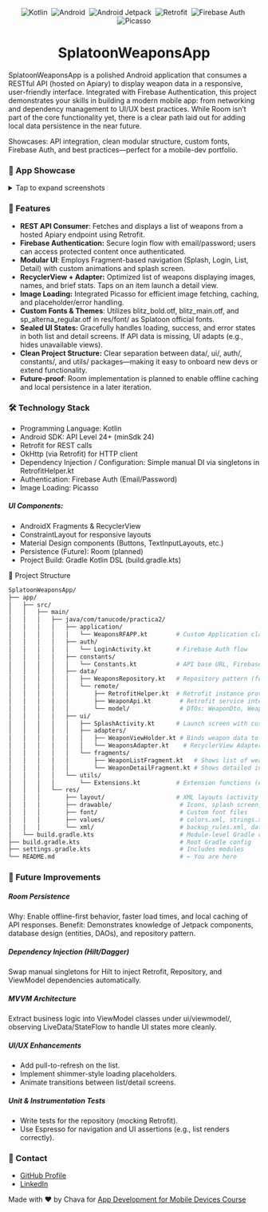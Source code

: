 <p align="center"> <img src="https://img.shields.io/badge/Kotlin-FFCA28?logo=kotlin&logoColor=white" alt="Kotlin" />&nbsp; <img src="https://img.shields.io/badge/Android-3DDC84?logo=android&logoColor=white" alt="Android" />&nbsp; <img src="https://img.shields.io/badge/Jetpack-%23000000?logo=android&logoColor=white" alt="Android Jetpack" />&nbsp; <img src="https://img.shields.io/badge/Retrofit-84CFF0?logo=retrofit&logoColor=white" alt="Retrofit" />&nbsp; <img src="https://img.shields.io/badge/Firebase-FFCA28?logo=firebase&logoColor=white" alt="Firebase Auth" />&nbsp; <img src="https://img.shields.io/badge/Picasso-393939?logo=picasso&logoColor=white" alt="Picasso" /> </p>
<h1 align= "center"> SplatoonWeaponsApp </h1>

SplatoonWeaponsApp is a polished Android application that consumes a RESTful API (hosted on Apiary) to display weapon data in a responsive, user-friendly interface. Integrated with Firebase Authentication, this project demonstrates your skills in building a modern mobile app: from networking and dependency management to UI/UX best practices. While Room isn’t part of the core functionality yet, there is a clear path laid out for adding local data persistence in the near future.

Showcases: API integration, clean modular structure, custom fonts, Firebase Auth, and best practices—perfect for a mobile-dev portfolio.

### 🚀 App Showcase
<details> <summary>Tap to expand screenshots</summary> <br/> <div align="center"> <!-- Replace these placeholders with actual screenshots as PNG/JPEG files in `/README-assets` or similar --> <img src="docs/screenshot_splash.png" alt="Splash Screen" width="200" style="margin: 10px;" /> <img src="docs/screenshot_login.png" alt="Login Screen" width="200" style="margin: 10px;" /> <img src="docs/screenshot_list.png" alt="Weapon List" width="200" style="margin: 10px;" /> <img src="docs/screenshot_detail.png" alt="Weapon Detail" width="200" style="margin: 10px;" /> </div> <br/> </details>

### 🎯 Features
- **REST API Consumer**: Fetches and displays a list of weapons from a hosted Apiary endpoint using Retrofit.
- **Firebase Authentication:** Secure login flow with email/password; users can access protected content once authenticated.
- **Modular UI**: Employs Fragment-based navigation (Splash, Login, List, Detail) with custom animations and splash screen.
- **RecyclerView + Adapter:** Optimized list of weapons displaying images, names, and brief stats. Taps on an item launch a detail view.
- **Image Loading:** Integrated Picasso for efficient image fetching, caching, and placeholder/error handling.
- **Custom Fonts & Themes**: Utilizes blitz_bold.otf, blitz_main.otf, and sp_alterna_regular.otf in res/font/ as Splatoon official fonts.
- **Sealed UI States:** Gracefully handles loading, success, and error states in both list and detail screens. If API data is missing, UI adapts (e.g., hides unavailable views).
- **Clean Project Structure:** Clear separation between data/, ui/, auth/, constants/, and utils/ packages—making it easy to onboard new devs or extend functionality.
- **Future-proof**: Room implementation is planned to enable offline caching and local persistence in a later iteration.

### 🛠️ Technology Stack
- Programming Language: Kotlin
- Android SDK: API Level 24+ (minSdk 24)
- Retrofit for REST calls
- OkHttp (via Retrofit) for HTTP client
- Dependency Injection / Configuration: Simple manual DI via singletons in RetrofitHelper.kt
- Authentication: Firebase Auth (Email/Password)
- Image Loading: Picasso

##### UI Components:

- AndroidX Fragments & RecyclerView
- ConstraintLayout for responsive layouts
- Material Design components (Buttons, TextInputLayouts, etc.)
- Persistence (Future): Room (planned)
- Project Build: Gradle Kotlin DSL (build.gradle.kts)

📂 Project Structure
```bash
SplatoonWeaponsApp/
├── app/
│   ├── src/
│   │   ├── main/
│   │   │   ├── java/com/tanucode/practica2/
│   │   │   │   ├── application/
│   │   │   │   │   └── WeaponsRFAPP.kt        # Custom Application class (initializes singletons, fonts)
│   │   │   │   ├── auth/
│   │   │   │   │   └── LoginActivity.kt       # Firebase Auth flow
│   │   │   │   ├── constants/
│   │   │   │   │   └── Constants.kt           # API base URL, Firebase constants, etc.
│   │   │   │   ├── data/
│   │   │   │   │   ├── WeaponsRepository.kt   # Repository pattern (fetches from API/Room in future)
│   │   │   │   │   └── remote/
│   │   │   │   │       ├── RetrofitHelper.kt  # Retrofit instance provider
│   │   │   │   │       ├── WeaponApi.kt        # Retrofit service interface
│   │   │   │   │       └── model/              # DTOs: WeaponDto, WeaponDetailDto, WeaponsList
│   │   │   │   ├── ui/
│   │   │   │   │   ├── SplashActivity.kt      # Launch screen with custom animations
│   │   │   │   │   ├── adapters/
│   │   │   │   │   │   ├── WeaponViewHolder.kt # Binds weapon data to item views
│   │   │   │   │   │   └── WeaponsAdapter.kt    # RecyclerView Adapter
│   │   │   │   │   └── fragments/
│   │   │   │   │       ├── WeaponListFragment.kt   # Shows list of weapons
│   │   │   │   │       └── WeaponDetailFragment.kt # Shows detailed info on selected weapon
│   │   │   │   └── utils/
│   │   │   │       └── Extensions.kt          # Extension functions (e.g., View visibility helpers)
│   │   │   └── res/
│   │   │       ├── layout/                    # XML layouts (activity_login.xml, fragment_* etc.)
│   │   │       ├── drawable/                   # Icons, splash screen, placeholder images
│   │   │       ├── font/                       # Custom font files
│   │   │       ├── values/                     # colors.xml, strings.xml, dimensions, styles, themes
│   │   │       └── xml/                        # backup_rules.xml, data_extraction_rules.xml
│   └── build.gradle.kts                        # Module-level Gradle config
├── build.gradle.kts                            # Root Gradle config
├── settings.gradle.kts                         # Includes modules
└── README.md                                   # ← You are here
```

### 🌱 Future Improvements
##### Room Persistence
Why: Enable offline-first behavior, faster load times, and local caching of API responses.
Benefit: Demonstrates knowledge of Jetpack components, database design (entities, DAOs), and repository pattern.

##### Dependency Injection (Hilt/Dagger)
Swap manual singletons for Hilt to inject Retrofit, Repository, and ViewModel dependencies automatically.

##### MVVM Architecture
Extract business logic into ViewModel classes under ui/viewmodel/, observing LiveData/StateFlow to handle UI states more cleanly.

##### UI/UX Enhancements
- Add pull-to-refresh on the list.
- Implement shimmer-style loading placeholders.
- Animate transitions between list/detail screens.

##### Unit & Instrumentation Tests

- Write tests for the repository (mocking Retrofit).
- Use Espresso for navigation and UI assertions (e.g., list renders correctly).

### 💼 Contact
- [GitHub Profile](https://github.com/gsalvador209)
- [LinkedIn](https://www.linkedin.com/in/gsalvador209/) 

Made with ❤️ by Chava for [App Development for Mobile Devices Course](https://infierno2.tic.unam.mx/diplomado-en-dispositivos-moviles)  
 
